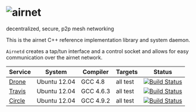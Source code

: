 ![airnet](http://i.imgur.com/bcj4OWt.png)
======

decentralized, secure, p2p mesh networking

This is the airnet C++ reference implementation library and system daemon.

`Airnetd` creates a tap/tun interface and a control socket and allows for easy communication over the airnet network.


| Service | System | Compiler | Targets | Status |
| ------- | ------ | -------- | ------- | ------ |
| [Drone](https://drone.io/github.com/airnet/airnet-c) | Ubuntu 12.04 | GCC 4.8 | all test | [![Build Status](https://drone.io/github.com/airnet/airnet-c/status.png)](https://drone.io/github.com/airnet/airnet-c/latest) |
| [Travis](https://travis-ci.org/airnet/airnet-c) | Ubuntu 12.04 | GCC 4.6.3 | all test | [![Build Status](https://travis-ci.org/airnet/airnet-c.svg)](https://travis-ci.org/airnet/airnet-c) |
| [Circle](https://circleci.com/gh/airnet/airnet-c) | Ubuntu 12.04 | GCC 4.9.2 | all test | [![Build Status](https://circleci.com/gh/airnet/airnet-c/tree/master.svg?style=shield)](https://circleci.com/gh/airnet/airnet-c) |
